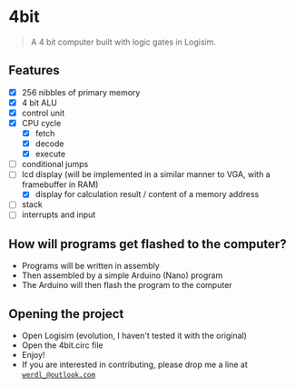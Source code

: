 # 4bit
> A 4 bit computer built with logic gates in Logisim.
## Features
- [x] 256 nibbles of primary memory
- [x] 4 bit ALU
- [x] control unit
- [x] CPU cycle
    - [x] fetch
    - [x] decode
    - [x] execute
- [ ] conditional jumps
- [ ] lcd display (will be implemented in a similar manner to VGA, with a framebuffer in RAM)
    - [x] display for calculation result / content of a memory address
- [ ] stack
- [ ] interrupts and input
## How will programs get flashed to the computer?
- Programs will be written in assembly
- Then assembled by a simple Arduino (Nano) program
- The Arduino will then flash the program to the computer
## Opening the project
- Open Logisim (evolution, I haven't tested it with the original)
- Open the 4bit.circ file
- Enjoy!
- If you are interested in contributing, please drop me a line at [`werdl_@outlook.com`](mailto:werdl_@outlook.com)
